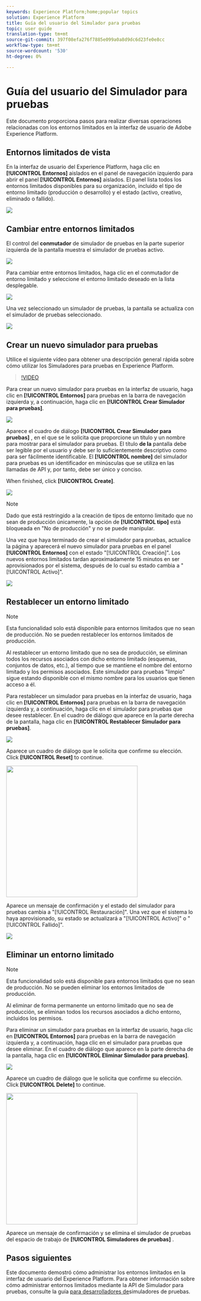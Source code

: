 ```yaml
---
keywords: Experience Platform;home;popular topics
solution: Experience Platform
title: Guía del usuario del Simulador para pruebas
topic: user guide
translation-type: tm+mt
source-git-commit: 397f08efa276f7885e099a0a8d9dc6d23fe0e8cc
workflow-type: tm+mt
source-wordcount: '530'
ht-degree: 0%

---
```



# Guía del usuario del Simulador para pruebas

Este documento proporciona pasos para realizar diversas operaciones relacionadas con los entornos limitados en la interfaz de usuario de Adobe Experience Platform.

## Entornos limitados de vista

En la interfaz de usuario del Experience Platform, haga clic en **[!UICONTROL Entornos]** aislados en el panel de navegación izquierdo para abrir el panel **[!UICONTROL Entornos]** aislados. El panel lista todos los entornos limitados disponibles para su organización, incluido el tipo de entorno limitado (producción o desarrollo) y el estado (activo, creativo, eliminado o fallido).

![](../images/ui/sandboxes-tab.png)

## Cambiar entre entornos limitados

El control del **conmutador** de simulador de pruebas en la parte superior izquierda de la pantalla muestra el simulador de pruebas activo.

![](../images/ui/sandbox-selector.png)

Para cambiar entre entornos limitados, haga clic en el conmutador de entorno limitado y seleccione el entorno limitado deseado en la lista desplegable.

![](../images/ui/switch-sandbox.png)

Una vez seleccionado un simulador de pruebas, la pantalla se actualiza con el simulador de pruebas seleccionado.

![](../images/ui/sandbox-switched.png)

## Crear un nuevo simulador para pruebas

Utilice el siguiente vídeo para obtener una descripción general rápida sobre cómo utilizar los Simuladores para pruebas en Experience Platform.

>[!VIDEO](https://video.tv.adobe.com/v/29838/?quality=12&learn=on)

Para crear un nuevo simulador para pruebas en la interfaz de usuario, haga clic en **[!UICONTROL Entornos]** para pruebas en la barra de navegación izquierda y, a continuación, haga clic en **[!UICONTROL Crear Simulador para pruebas]**.

![](../images/ui/create-sandbox-button.png)

Aparece el cuadro de diálogo **[!UICONTROL Crear Simulador para pruebas]** , en el que se le solicita que proporcione un título y un nombre para mostrar para el simulador para pruebas. El título **de la** pantalla debe ser legible por el usuario y debe ser lo suficientemente descriptivo como para ser fácilmente identificable. El **[!UICONTROL nombre]** del simulador para pruebas es un identificador en minúsculas que se utiliza en las llamadas de API y, por tanto, debe ser único y conciso.

When finished, click **[!UICONTROL Create]**.

![](../images/ui/create-sandbox-dialog.png)

>[!NOTE]
>
>Dado que está restringido a la creación de tipos de entorno limitado que no sean de producción únicamente, la opción de **[!UICONTROL tipo]** está bloqueada en &quot;No de producción&quot; y no se puede manipular.

Una vez que haya terminado de crear el simulador para pruebas, actualice la página y aparecerá el nuevo simulador para pruebas en el panel **[!UICONTROL Entornos]** con el estado &quot;[!UICONTROL Creación]&quot;. Los nuevos entornos limitados tardan aproximadamente 15 minutos en ser aprovisionados por el sistema, después de lo cual su estado cambia a &quot;[!UICONTROL Activo]&quot;.

![](../images/ui/sandbox-created.png)

## Restablecer un entorno limitado

>[!NOTE]
>
>Esta funcionalidad solo está disponible para entornos limitados que no sean de producción. No se pueden restablecer los entornos limitados de producción.

Al restablecer un entorno limitado que no sea de producción, se eliminan todos los recursos asociados con dicho entorno limitado (esquemas, conjuntos de datos, etc.), al tiempo que se mantiene el nombre del entorno limitado y los permisos asociados. Este simulador para pruebas &quot;limpio&quot; sigue estando disponible con el mismo nombre para los usuarios que tienen acceso a él.

Para restablecer un simulador para pruebas en la interfaz de usuario, haga clic en **[!UICONTROL Entornos]** para pruebas en la barra de navegación izquierda y, a continuación, haga clic en el simulador para pruebas que desee restablecer. En el cuadro de diálogo que aparece en la parte derecha de la pantalla, haga clic en **[!UICONTROL Restablecer Simulador para pruebas]**.

![](../images/ui/reset-sandbox-button.png)

Aparece un cuadro de diálogo que le solicita que confirme su elección. Click **[!UICONTROL Reset]** to continue.

<img src="../images/ui/reset-are-you-sure.png" width="350"><br>

Aparece un mensaje de confirmación y el estado del simulador para pruebas cambia a &quot;[!UICONTROL Restauración]&quot;. Una vez que el sistema lo haya aprovisionado, su estado se actualizará a &quot;[!UICONTROL Activo]&quot; o &quot;[!UICONTROL Fallido]&quot;.

![](../images/ui/sandbox-resetting.png)

## Eliminar un entorno limitado

>[!NOTE]
>
>Esta funcionalidad solo está disponible para entornos limitados que no sean de producción. No se pueden eliminar los entornos limitados de producción.

Al eliminar de forma permanente un entorno limitado que no sea de producción, se eliminan todos los recursos asociados a dicho entorno, incluidos los permisos.

Para eliminar un simulador para pruebas en la interfaz de usuario, haga clic en **[!UICONTROL Entornos]** para pruebas en la barra de navegación izquierda y, a continuación, haga clic en el simulador para pruebas que desee eliminar. En el cuadro de diálogo que aparece en la parte derecha de la pantalla, haga clic en **[!UICONTROL Eliminar Simulador para pruebas]**.

![](../images/ui/delete-sandbox-button.png)

Aparece un cuadro de diálogo que le solicita que confirme su elección. Click **[!UICONTROL Delete]** to continue.

<img src="../images/ui/delete-are-you-sure.png" width="350"><br>

Aparece un mensaje de confirmación y se elimina el simulador de pruebas del espacio de trabajo de **[!UICONTROL Simuladores de pruebas]** .

## Pasos siguientes

Este documento demostró cómo administrar los entornos limitados en la interfaz de usuario del Experience Platform. Para obtener información sobre cómo administrar entornos limitados mediante la API de Simulador para pruebas, consulte la guía [para desarrolladores de](../api/getting-started.md)simuladores de pruebas.